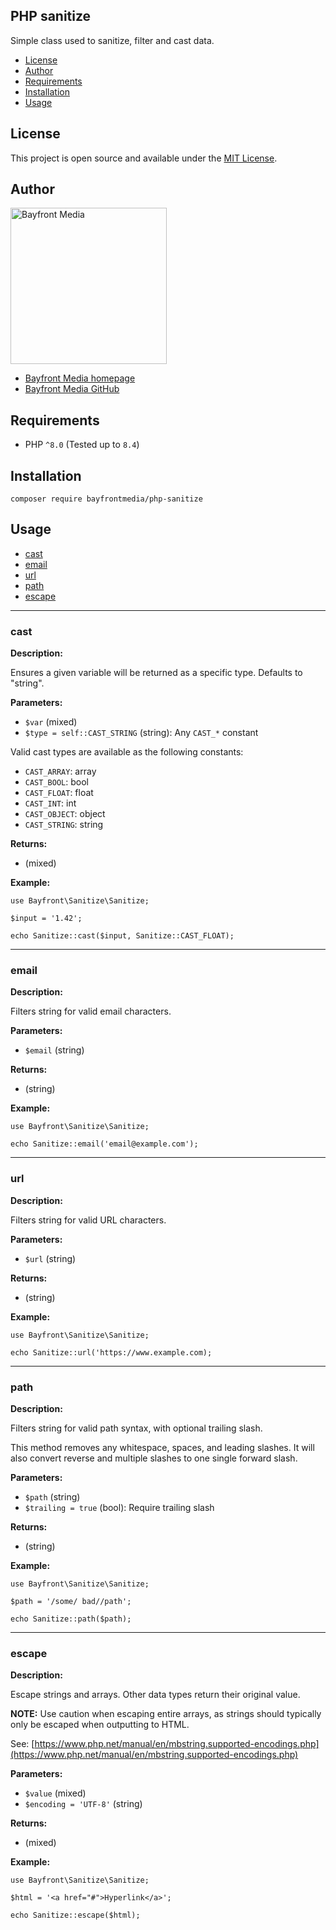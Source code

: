 ## PHP sanitize

Simple class used to sanitize, filter and cast data.

- [License](#license)
- [Author](#author)
- [Requirements](#requirements)
- [Installation](#installation)
- [Usage](#usage)

## License

This project is open source and available under the [MIT License](LICENSE).

## Author

<img src="https://cdn1.onbayfront.com/bfm/brand/bfm-logo.svg" alt="Bayfront Media" width="250" />

- [Bayfront Media homepage](https://www.bayfrontmedia.com?utm_source=github&amp;utm_medium=direct)
- [Bayfront Media GitHub](https://github.com/bayfrontmedia)

## Requirements

* PHP `^8.0` (Tested up to `8.4`)

## Installation

```
composer require bayfrontmedia/php-sanitize
```

## Usage

- [cast](#cast)
- [email](#email)
- [url](#url)
- [path](#path)
- [escape](#escape)

<hr />

### cast

**Description:**

Ensures a given variable will be returned as a specific type. Defaults to "string".

**Parameters:**

- `$var` (mixed)
- `$type = self::CAST_STRING` (string): Any `CAST_*` constant

Valid cast types are available as the following constants:

- `CAST_ARRAY`: array
- `CAST_BOOL`: bool
- `CAST_FLOAT`: float
- `CAST_INT`: int
- `CAST_OBJECT`: object
- `CAST_STRING`: string

**Returns:**

- (mixed)

**Example:**

```
use Bayfront\Sanitize\Sanitize;

$input = '1.42';

echo Sanitize::cast($input, Sanitize::CAST_FLOAT);

```

<hr />

### email

**Description:**

Filters string for valid email characters.

**Parameters:**

- `$email` (string)

**Returns:**

- (string)

**Example:**

```
use Bayfront\Sanitize\Sanitize;

echo Sanitize::email('email@example.com');
```

<hr />

### url

**Description:**

Filters string for valid URL characters.

**Parameters:**

- `$url` (string)

**Returns:**

- (string)

**Example:**

```
use Bayfront\Sanitize\Sanitize;

echo Sanitize::url('https://www.example.com);
```

<hr />

### path

**Description:**

Filters string for valid path syntax, with optional trailing slash.

This method removes any whitespace, spaces, and leading slashes. It will also convert reverse and multiple slashes to one single forward slash.

**Parameters:**

- `$path` (string)
- `$trailing = true` (bool): Require trailing slash

**Returns:**

- (string)

**Example:**

```
use Bayfront\Sanitize\Sanitize;

$path = '/some/ bad//path';

echo Sanitize::path($path);

```

<hr />

### escape

**Description:**

Escape strings and arrays. Other data types return their original value.

**NOTE:** Use caution when escaping entire arrays, as strings should typically only be escaped when outputting to HTML.

See: [https://www.php.net/manual/en/mbstring.supported-encodings.php](https://www.php.net/manual/en/mbstring.supported-encodings.php)

**Parameters:**

- `$value` (mixed)
- `$encoding = 'UTF-8'` (string)

**Returns:**

- (mixed)

**Example:**

```
use Bayfront\Sanitize\Sanitize;

$html = '<a href="#">Hyperlink</a>';

echo Sanitize::escape($html);

```